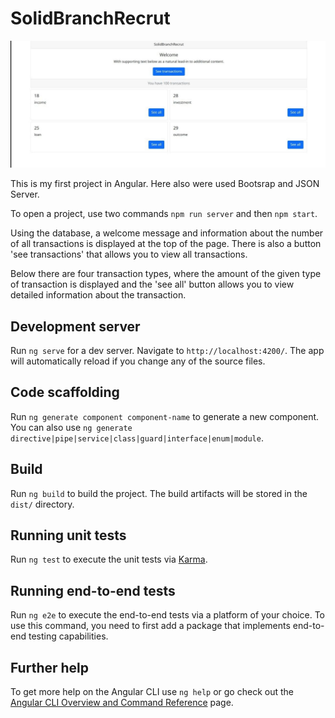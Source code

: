 # SolidBranchRecrut

![PREVIEW](preview.jpg)

This is my first project in Angular. Here also were used Bootsrap and JSON Server.

To open a project, use two commands `npm run server` and then `npm start`.

Using the database, a welcome message and information about the number of all transactions is displayed at the top of the page. There is also a button 'see transactions' that allows you to view all transactions.

Below there are four transaction types, where the amount of the given type of transaction is displayed and the 'see all' button allows you to view detailed information about the transaction.

## Development server

Run `ng serve` for a dev server. Navigate to `http://localhost:4200/`. The app will automatically reload if you change any of the source files.

## Code scaffolding

Run `ng generate component component-name` to generate a new component. You can also use `ng generate directive|pipe|service|class|guard|interface|enum|module`.

## Build

Run `ng build` to build the project. The build artifacts will be stored in the `dist/` directory.

## Running unit tests

Run `ng test` to execute the unit tests via [Karma](https://karma-runner.github.io).

## Running end-to-end tests

Run `ng e2e` to execute the end-to-end tests via a platform of your choice. To use this command, you need to first add a package that implements end-to-end testing capabilities.

## Further help

To get more help on the Angular CLI use `ng help` or go check out the [Angular CLI Overview and Command Reference](https://angular.io/cli) page.
